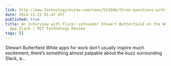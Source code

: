 ```yaml
---
link: http://www.technologyreview.com/news/532606/three-questions-with-slacks-ceo/
date: 2014-11-22 01:47 UTC
published: true
title: An Interview with Flickr cofounder Stewart Butterfield on the Workplace Communication
  App Slack | MIT Technology Review
tags: []
---
```


Stewart Butterfield
While apps for work don’t usually inspire much excitement, there’s something almost palpable about the buzz surrounding Slack, a…
